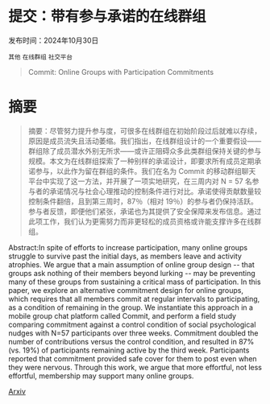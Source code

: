# 提交：带有参与承诺的在线群组

发布时间：2024年10月30日

`其他` `在线群组` `社交平台`

> Commit: Online Groups with Participation Commitments

# 摘要

> 摘要：尽管努力提升参与度，可很多在线群组在初始阶段过后就难以存续，原因是成员流失且活动萎缩。我们指出，在线群组设计的一个重要假设——群组除了成员潜水外别无所求——或许正阻碍众多此类群组保持关键的参与规模。本文为在线群组探索了一种别样的承诺设计，即要求所有成员定期承诺参与，以此作为留在群组的条件。我们在名为 Commit 的移动群组聊天平台中实现了这一方法，并开展了一项实地研究，在三周内对 N = 57 名参与者的承诺情况与社会心理推动的控制条件进行对比。承诺使得贡献数量较控制条件翻倍，且到第三周时，87％（相对 19％）的参与者仍保持活跃。参与者反馈，即便他们紧张，承诺也为其提供了安全保障来发布信息。通过此项工作，我们认为更需努力而非更轻松的成员资格或许能支撑许多在线群组。

> 
Abstract:In spite of efforts to increase participation, many online groups struggle to survive past the initial days, as members leave and activity atrophies. We argue that a main assumption of online group design -- that groups ask nothing of their members beyond lurking -- may be preventing many of these groups from sustaining a critical mass of participation. In this paper, we explore an alternative commitment design for online groups, which requires that all members commit at regular intervals to participating, as a condition of remaining in the group. We instantiate this approach in a mobile group chat platform called Commit, and perform a field study comparing commitment against a control condition of social psychological nudges with N=57 participants over three weeks. Commitment doubled the number of contributions versus the control condition, and resulted in 87% (vs. 19%) of participants remaining active by the third week. Participants reported that commitment provided safe cover for them to post even when they were nervous. Through this work, we argue that more effortful, not less effortful, membership may support many online groups.
    

[Arxiv](https://arxiv.org/pdf/2410.23267)